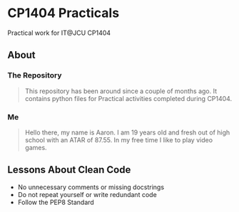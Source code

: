 # CP1404 Practicals

Practical work for IT@JCU CP1404

## About

### The Repository

> This repository has been around since a couple of months ago.
> It contains python files for Practical activities completed during CP1404.

### Me

> Hello there, my name is Aaron. I am 19 years old and fresh out of high school with an ATAR of 87.55.
> In my free time I like to play video games.

## Lessons About Clean Code

* No unnecessary comments or missing docstrings
* Do not repeat yourself or write redundant code
* Follow the PEP8 Standard
